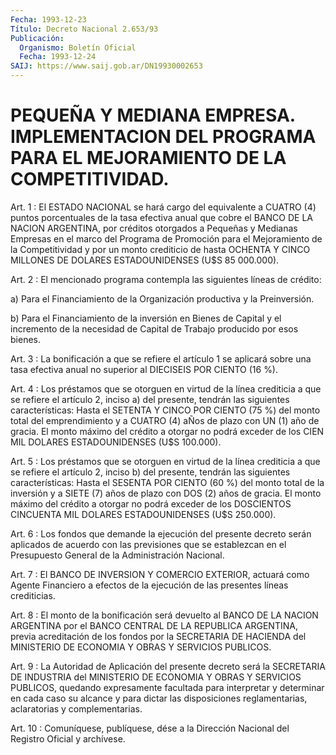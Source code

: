 ```yaml
---
Fecha: 1993-12-23
Título: Decreto Nacional 2.653/93
Publicación:
  Organismo: Boletín Oficial
  Fecha: 1993-12-24
SAIJ: https://www.saij.gob.ar/DN19930002653
---
```

# PEQUEÑA Y MEDIANA EMPRESA. IMPLEMENTACION DEL PROGRAMA PARA EL MEJORAMIENTO DE LA COMPETITIVIDAD.

<a id="1"></a>
Art.  1  :  El ESTADO NACIONAL se hará cargo del equivalente a CUATRO (4) puntos  porcentuales de la tasa efectiva anual que cobre el BANCO DE LA NACION  ARGENTINA, por créditos otorgados a Pequeñas y Medianas Empresas en el  marco  del Programa de Promoción para el Mejoramiento de la Competitividad y  por  un  monto  crediticio  de hasta  OCHENTA  Y CINCO MILLONES DE DOLARES ESTADOUNIDENSES (U$S 85 000.000).

<a id="2"></a>
Art. 2 : El mencionado programa contempla las siguientes líneas de crédito:

a)  Para  el  Financiamiento  de  la  Organización productiva y la Preinversión.

b) Para el Financiamiento de la inversión  en  Bienes de Capital y el incremento de la necesidad de Capital de Trabajo  producido  por esos bienes.

<a id="3"></a>
Art.  3  :  La  bonificación a que se refiere el artículo 1 se aplicará sobre una tasa  efectiva  anual  no  superior al DIECISEIS POR CIENTO (16 %).

<a id="4"></a>
Art.  4  : Los préstamos que se otorguen en virtud de la línea crediticia a que  se refiere el artículo 2, inciso a) del presente, tendrán las siguientes  características:  Hasta  el SETENTA Y CINCO POR  CIENTO (75 %) del monto total del emprendimiento  y  a  CUATRO (4) aÑos  de  plazo  con  UN (1) año de gracia. El monto máximo del crédito  a  otorgar  no podrá  exceder  de  los  CIEN  MIL  DOLARES ESTADOUNIDENSES (U$S 100.000).

<a id="5"></a>
Art.  5  : Los préstamos que se otorguen en virtud de la línea crediticia a que  se refiere el artículo 2, inciso b) del presente, tendrán  las  siguientes  características:  Hasta  el  SESENTA  POR CIENTO (60 %) del  monto  total  de la inversión y a SIETE (7) años de plazo con DOS (2) años de gracia.  El monto máximo del crédito a otorgar no podrá exceder de los DOSCIENTOS  CINCUENTA  MIL  DOLARES ESTADOUNIDENSES (U$S 250.000).

<a id="6"></a>
Art.  6  :  Los  fondos  que demande la ejecución del presente decreto  serán aplicados de acuerdo  con  las  previsiones  que  se establezcan    en  el  Presupuesto  General  de  la  Administración Nacional.

<a id="7"></a>
Art.  7  :  El BANCO DE INVERSION Y COMERCIO EXTERIOR, actuará como Agente Financiero  a  efectos de la ejecución de las presentes líneas crediticias.

<a id="8"></a>
Art. 8 : El monto de la bonificación será devuelto al BANCO DE LA  NACION    ARGENTINA  por  el  BANCO  CENTRAL  DE  LA  REPUBLICA ARGENTINA, previa  acreditación  de los fondos por la SECRETARIA DE HACIENDA del MINISTERIO DE ECONOMIA  Y  OBRAS Y SERVICIOS PUBLICOS.

<a id="9"></a>
Art.  9 : La Autoridad de Aplicación del presente decreto será la SECRETARIA  DE  INDUSTRIA  del  MINISTERIO DE ECONOMIA Y OBRAS Y SERVICIOS    PUBLICOS,  quedando  expresamente    facultada    para interpretar y  determinar en cada caso su alcance y para dictar las disposiciones  reglamentarias,    aclaratorias  y  complementarias.

<a id="10"></a>
Art. 10 : Comuníquese, publíquese, dése a la Dirección Nacional del Registro Oficial y archívese.